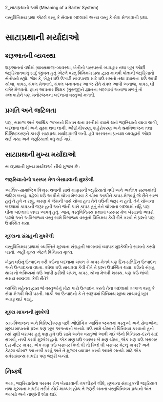 2_સાટાપ્રથાનો અર્થ
(Meaning of a Barter System)

વસ્તુવિનિમય પ્રથા એટલે વસ્તુ કે સેવાના બદલામાં અન્ય વસ્તુ કે સેવા મેળવવાની પ્રથા.

# સાટાપ્રથાની મર્યાદાઓ
## શરૂઆતની વ્યવસ્થા
શરૂઆતનાં વર્ષોમાં ગ્રામસમાજ-વ્યવસ્થા, ખેતીનો પરસ્પરનો વ્યવહાર તથા ખૂબ ઓછી જરૂરિયાતવાળું સાદું જીવન હતું એટલે વસ્તુ વિનિમય પ્રથા દ્વારા માનવી પોતાની જરૂરિયાતો સંતોષતો રહ્યો. જેમ કે, ખેડૂત ઘઉં ઉગાડી સ્વવપરાશ માટે ઘઉં રાખતો તથા વધારાના ઘઉં આપી ચોખા, કાપડ, ચંપલ મેળવતો, ચંપલ બનાવનાર આ જ રીતે ચંપલ આપી અનાજ, કાપડ, ઘી વગેરે મેળવતો. જ્ઞાન આપનાર શિક્ષક (ગુરુજી)ને જ્ઞાનના બદલામાં અનાજ મળતું તો કલાકારોને પણ મનોરંજનના બદલામાં વસ્તુઓ મળતી.

## પ્રગતિ અને જટિલતા
પણ, સમાજ અને આર્થિક જગતનો વિકાસ થતા વસ્તીમાં વધારો થતાં જરૂરિયાતો વધવા લાગી, બદલાવા લાગી અને સૂક્ષ્મ થવા લાગી. ઔદ્યોગીકરણ, શહેરોકરણ અને શ્રમવિભાજન તથા વિશિષ્ટકરણને કારણે સાટાપ્રથા મર્યાદાવાળી બની. હવે પરસ્પરના પ્રત્યક્ષ વ્યવહારો ઓછા થઈ ગયા અને જરૂરિયાતો વધુ થઈ ગઈ.

## સાટાપ્રથાની મુખ્ય મર્યાદાઓ
સાટાપ્રથાની મુખ્ય મર્યાદાઓ નીચે મુજબ છે :

### જરૂરિયાતોનો પરસ્પર મેળ બેસાડવાની મુશ્કેલી
આર્થિક-સામાજિક વિકાસ થવાની સાથે માણસની જરૂરિયાતો વધી અને અર્થતંત્ર સરળમાંથી જટિલ બન્યું. પહેલાં ઘઉં આપીને ચોખા મેળવવા કે ચોખા આપીને કાપડ મેળવવું જે રીતે સરળ હતું તે હવે ન રહ્યું, કારણ કે જેમની પાસે ચોખા હતા તેને ઘઉંની જરૂર ન હતી. તેને ચોખાના બદલામાં કાપડની જરૂર હતી અને જેની પાસે કાપડ હતું તેને ચોખાના બદલામાં નહિ પણ ઘીના બદલામાં કાપડ આપવું હતું. આમ, વસ્તુવિનિમય પ્રથામાં પરસ્પર મેળ બેસાડવો અઘરો પડ્યો અને અવિભાજ્ય વસ્તુ સામે વિભાજ્ય વસ્તુનો વિનિમય કેવી રીતે કરવો તે પ્રશ્નો પણ ઉપસ્થિત થયા.

### મૂલ્યના સંગ્રહની મુશ્કેલી
વસ્તુવિનિમય પ્રથામાં વ્યક્તિને મૂલ્યના સંગ્રહની બાબતમાં વ્યાપક મુશ્કેલીનો સામનો કરવો પડતો. અહીં મૂલ્ય એટલે વિનિમય મૂલ્ય.

ખેડૂત ઘઉંનું ઉત્પાદન કરી ઘઉંના બદલામાં ચંપલ કે કાપડ મેળવે પણ દિન-પ્રતિદિન ઉત્પાદન અને ઉત્પાદકતા વધતા. વધેલા ઘઉ સાચવવા કેવી રીતે તે પ્રશ્ન ઉપસ્થિત થયા. ઘઉંનો સંગ્રહ થાય તો ભવિષ્યમાં ઘઉ આપી ફરીથી ચંપલ, કાપડ, ચોખા મેળવી શકાય. પણ ઘઉ લાંબો સમય સાચવવા કેવી રીતે?

વ્યક્તિ મહેનત દ્વારા જે વસ્તુઓનું મોટા પાયે ઉત્પાદન કરતો તેના બદલામાં તત્કાળ વસ્તુ કે સેવા મેળવી લેવી પડતી. બાકી આ ઉત્પાદનો કે તે સ્વરૂપમાં વિનિમય મૂલ્ય સાચવવું ખૂબ અઘરૂં થઈ પડ્યું.

### મૂલ્ય માપનની મુશ્કેલી
શ્રમ-વિભાજન અને વિશિષ્ટીકરણ પછી ઔદ્યોગિક આર્થિક જગતમાં વસ્તુઓ અને સેવાઓના મૂલ્ય માપનનો પ્રશ્ન પણ ખૂબ અગત્યનો બન્યો. ઘઉ સામે ચોખાનો વિનિમય કરવાનો હતો ત્યાં સુધી બરાબર હતું પણ હવે ઘઉ સામે અનેક વસ્તુઓ આવી ગઈ જેનો વિનિમય-દરને યાદ રાખવો, નક્કી કરવો મુશ્કેલ હતો. એક મણ ઘઉ બરાબર બે મણ ચોખા, એક મણ ઘઉ બરાબર દસ મીટર કાપડ, એક મણ ઘઉ બરાબર કિલો ઘી તો કિલો ઘી બરાબર કેટલું કાપડ? અને કેટલા ચોખા? આ નક્કી કરવું અને તે મુજબ વ્યાપાર કરવો અઘરો બન્યો. માટે એક સર્વસામાન્ય માપદંડ પણ જરૂરી બન્યો.

## નિષ્કર્ષ
આમ, જરૂરિયાતોના પરસ્પર મેળ બેસાડવાની તકલીફને લીધે, મૂલ્યના સંગ્રાહકની જરૂરિયાત તથા મૂલ્યના માપદંડ તરીકે કોઈ માધ્યમ હોય તે જરૂરી બનતા વસ્તુવિનિમય પ્રથાનો અંત આવ્યો અને નાણાંની શોધ થઈ.
